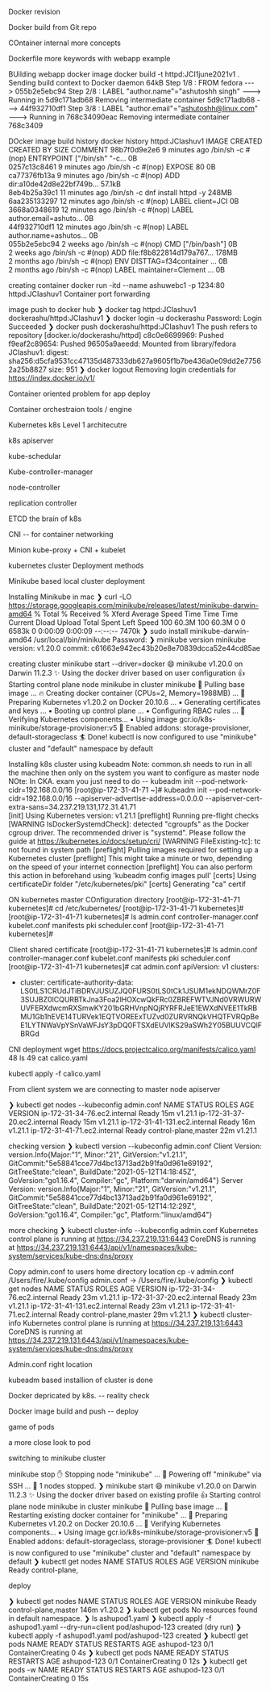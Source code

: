 Docker revision


Docker build from Git repo


COntainer internal more concepts


Dockerfile more keywords with webapp example


BUilding webapp docker image
 docker  build  -t  httpd:JCI1june2021v1 .
Sending build context to Docker daemon     64kB
Step 1/8 : FROM  fedora
 ---> 055b2e5ebc94
Step 2/8 : LABEL "author.name"="ashutoshh singh"
 ---> Running in 5d9c171adb68
Removing intermediate container 5d9c171adb68
 ---> 44f932710df1
Step 3/8 : LABEL "author.email"="ashutoshh@linux.com"
 ---> Running in 768c34090eac
Removing intermediate container 768c3409

DOcker image build history
 docker  history httpd:JCIashuv1
IMAGE          CREATED          CREATED BY                                      SIZE      COMMENT
98b7f0d9e2e6   9 minutes ago    /bin/sh -c #(nop)  ENTRYPOINT ["/bin/sh" "-c…   0B        
0257c13c8461   9 minutes ago    /bin/sh -c #(nop)  EXPOSE 80                    0B        
ca77376fb13a   9 minutes ago    /bin/sh -c #(nop) ADD dir:a10de42d8e22bf749b…   57.1kB    
8eb4b25a39c1   11 minutes ago   /bin/sh -c dnf install httpd -y                 248MB     
6aa235133297   12 minutes ago   /bin/sh -c #(nop)  LABEL client=JCI             0B        
3668a0348619   12 minutes ago   /bin/sh -c #(nop)  LABEL author.email=ashuto…   0B        
44f932710df1   12 minutes ago   /bin/sh -c #(nop)  LABEL author.name=ashutos…   0B        
055b2e5ebc94   2 weeks ago      /bin/sh -c #(nop)  CMD ["/bin/bash"]            0B        
<missing>      2 weeks ago      /bin/sh -c #(nop) ADD file:f8b822814d179a767…   178MB     
<missing>      2 months ago     /bin/sh -c #(nop)  ENV DISTTAG=f34container …   0B        
<missing>      2 months ago     /bin/sh -c #(nop)  LABEL maintainer=Clement …   0B  

creating container
 docker run -itd --name ashuwebc1  -p  1234:80  httpd:JCIashuv1
Container port forwarding


image push to docker hub
❯ docker  tag   httpd:JCIashuv1  dockerashu/httpd:JCIashuv1
❯ docker  login -u dockerashu
Password: 
Login Succeeded
❯ docker push dockerashu/httpd:JCIashuv1
The push refers to repository [docker.io/dockerashu/httpd]
c8c0e6699969: Pushed 
f9eaf2c89654: Pushed 
96505a9aeedd: Mounted from library/fedora 
JCIashuv1: digest: sha256:d5cfa9531cc47135d487333db627a9605f1b7be436a0e09dd2e77562a25b8827 size: 951
❯ docker  logout
Removing login credentials for https://index.docker.io/v1/

Container oriented problem for app deploy


Container orchestraion tools / engine


Kubernetes k8s
Level 1 architecutre


k8s apiserver


kube-schedular


Kube-controller-manager


node-controller


replication controller


ETCD the brain of k8s


CNI -- for container networking


Minion kube-proxy + CNI + kubelet


kubernetes cluster Deployment methods


Minikube based local cluster deployment


Installing Minikube in mac
❯ curl -LO https://storage.googleapis.com/minikube/releases/latest/minikube-darwin-amd64
  % Total    % Received % Xferd  Average Speed   Time    Time     Time  Current
                                 Dload  Upload   Total   Spent    Left  Speed
100 60.3M  100 60.3M    0     0  6583k      0  0:00:09  0:00:09 --:--:-- 7470k
❯ sudo install minikube-darwin-amd64 /usr/local/bin/minikube
Password:
❯ minikube version
minikube version: v1.20.0
commit: c61663e942ec43b20e8e70839dcca52e44cd85ae

creating cluster
 minikube  start  --driver=docker
😄  minikube v1.20.0 on Darwin 11.2.3
✨  Using the docker driver based on user configuration
👍  Starting control plane node minikube in cluster minikube
🚜  Pulling base image ...
🔥  Creating docker container (CPUs=2, Memory=1988MB) ...
🐳  Preparing Kubernetes v1.20.2 on Docker 20.10.6 ...
    ▪ Generating certificates and keys ...
    ▪ Booting up control plane ...
    ▪ Configuring RBAC rules ...
🔎  Verifying Kubernetes components...
    ▪ Using image gcr.io/k8s-minikube/storage-provisioner:v5
🌟  Enabled addons: storage-provisioner, default-storageclass
🏄  Done! kubectl is now configured to use "minikube" cluster and "default" namespace by default

Installing k8s cluster using kubeadm
Note: common.sh needs to run in all the machine then
only on the system you want to configure as master node
NOte: In CKA. exam you just need to do -- kubeadm init --pod-network-cidr=192.168.0.0/16
[root@ip-172-31-41-71 ~]# kubeadm   init  --pod-network-cidr=192.168.0.0/16   --apiserver-advertise-address=0.0.0.0  --apiserver-cert-extra-sans=34.237.219.131,172.31.41.71  
[init] Using Kubernetes version: v1.21.1
[preflight] Running pre-flight checks
	[WARNING IsDockerSystemdCheck]: detected "cgroupfs" as the Docker cgroup driver. The recommended driver is "systemd". Please follow the guide at https://kubernetes.io/docs/setup/cri/
	[WARNING FileExisting-tc]: tc not found in system path
[preflight] Pulling images required for setting up a Kubernetes cluster
[preflight] This might take a minute or two, depending on the speed of your internet connection
[preflight] You can also perform this action in beforehand using 'kubeadm config images pull'
[certs] Using certificateDir folder "/etc/kubernetes/pki"
[certs] Generating "ca" certif


ON kubernetes master
COnfiguration directory
[root@ip-172-31-41-71 kubernetes]# cd  /etc/kubernetes/
[root@ip-172-31-41-71 kubernetes]# 
[root@ip-172-31-41-71 kubernetes]# ls
admin.conf  controller-manager.conf  kubelet.conf  manifests  pki  scheduler.conf
[root@ip-172-31-41-71 kubernetes]# 

Client shared certificate
[root@ip-172-31-41-71 kubernetes]# ls
admin.conf  controller-manager.conf  kubelet.conf  manifests  pki  scheduler.conf
[root@ip-172-31-41-71 kubernetes]# cat  admin.conf 
apiVersion: v1
clusters:
- cluster:
    certificate-authority-data: LS0tLS1CRUdJTiBDRVJUSUZJQ0FURS0tLS0tCk1JSUM1ekNDQWMrZ0F3SUJBZ0lCQURBTkJna3Foa2lHOXcwQkFRc0ZBREFWTVJNd0VRWURWUVFERXdwcmRXSmwKY201bGRHVnpNQjRYRFRJeE1EWXdNVEE1TkRBMU1Gb1hEVE14TURVek1EQTVOREExTUZvd0ZURVRNQkVHQTFVRQpBeE1LYTNWaVpYSnVaWFJsY3pDQ0FTSXdEUVlKS29aSWh2Y05BUUVCQlFBRGd
    
CNI deployment
 wget https://docs.projectcalico.org/manifests/calico.yaml
   48  ls
   49  cat  calico.yaml 
   
 kubectl apply -f  calico.yaml
 
From client system we are connecting to master node apiserver

❯ kubectl   get   nodes  --kubeconfig  admin.conf
NAME                            STATUS   ROLES                  AGE   VERSION
ip-172-31-34-76.ec2.internal    Ready    <none>                 15m   v1.21.1
ip-172-31-37-20.ec2.internal    Ready    <none>                 15m   v1.21.1
ip-172-31-41-131.ec2.internal   Ready    <none>                 16m   v1.21.1
ip-172-31-41-71.ec2.internal    Ready    control-plane,master   22m   v1.21.1

checking version
❯ kubectl   version  --kubeconfig  admin.conf
Client Version: version.Info{Major:"1", Minor:"21", GitVersion:"v1.21.1", GitCommit:"5e58841cce77d4bc13713ad2b91fa0d961e69192", GitTreeState:"clean", BuildDate:"2021-05-12T14:18:45Z", GoVersion:"go1.16.4", Compiler:"gc", Platform:"darwin/amd64"}
Server Version: version.Info{Major:"1", Minor:"21", GitVersion:"v1.21.1", GitCommit:"5e58841cce77d4bc13713ad2b91fa0d961e69192", GitTreeState:"clean", BuildDate:"2021-05-12T14:12:29Z", GoVersion:"go1.16.4", Compiler:"gc", Platform:"linux/amd64"}

more checking
❯ kubectl   cluster-info  --kubeconfig  admin.conf
Kubernetes control plane is running at https://34.237.219.131:6443
CoreDNS is running at https://34.237.219.131:6443/api/v1/namespaces/kube-system/services/kube-dns:dns/proxy

Copy admin.conf to users home directory location
 cp  -v admin.conf  /Users/fire/.kube/config
admin.conf -> /Users/fire/.kube/config
❯ kubectl  get  nodes
NAME                            STATUS   ROLES                  AGE   VERSION
ip-172-31-34-76.ec2.internal    Ready    <none>                 23m   v1.21.1
ip-172-31-37-20.ec2.internal    Ready    <none>                 23m   v1.21.1
ip-172-31-41-131.ec2.internal   Ready    <none>                 23m   v1.21.1
ip-172-31-41-71.ec2.internal    Ready    control-plane,master   29m   v1.21.1
❯ kubectl  cluster-info
Kubernetes control plane is running at https://34.237.219.131:6443
CoreDNS is running at https://34.237.219.131:6443/api/v1/namespaces/kube-system/services/kube-dns:dns/proxy

Admin.conf right location


kubeadm based installion of cluster is done


Docker depricated by k8s. -- reality check


Docker image build and push -- deploy


game of pods


a more close look to pod


switching to minikube cluster

 minikube  stop
✋  Stopping node "minikube"  ...
🛑  Powering off "minikube" via SSH ...
🛑  1 nodes stopped.
❯ minikube  start
😄  minikube v1.20.0 on Darwin 11.2.3
✨  Using the docker driver based on existing profile
👍  Starting control plane node minikube in cluster minikube
🚜  Pulling base image ...
🔄  Restarting existing docker container for "minikube" ...
🐳  Preparing Kubernetes v1.20.2 on Docker 20.10.6 ...
🔎  Verifying Kubernetes components...
    ▪ Using image gcr.io/k8s-minikube/storage-provisioner:v5
🌟  Enabled addons: default-storageclass, storage-provisioner
🏄  Done! kubectl is now configured to use "minikube" cluster and "default" namespace by default
❯ kubectl   get  nodes
NAME       STATUS   ROLES                  AGE    VERSION
minikube   Ready    control-plane,

deploy

❯ kubectl   get  nodes
NAME       STATUS   ROLES                  AGE    VERSION
minikube   Ready    control-plane,master   146m   v1.20.2
❯ kubectl  get  pods
No resources found in default namespace.
❯ ls
ashupod1.yaml
❯ kubectl  apply -f  ashupod1.yaml --dry-run=client
pod/ashupod-123 created (dry run)
❯ kubectl  apply -f  ashupod1.yaml
pod/ashupod-123 created
❯ kubectl  get  pods
NAME          READY   STATUS              RESTARTS   AGE
ashupod-123   0/1     ContainerCreating   0          4s
❯ kubectl  get  pods
NAME          READY   STATUS              RESTARTS   AGE
ashupod-123   0/1     ContainerCreating   0          12s
❯ kubectl  get  pods -w
NAME          READY   STATUS              RESTARTS   AGE
ashupod-123   0/1     ContainerCreating   0          15s
